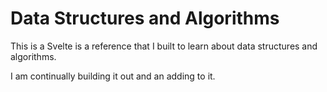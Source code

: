 # Data Structures and Algorithms

This is a Svelte is a reference that I built to learn about data structures and algorithms. 

I am continually building it out and an adding to it.
